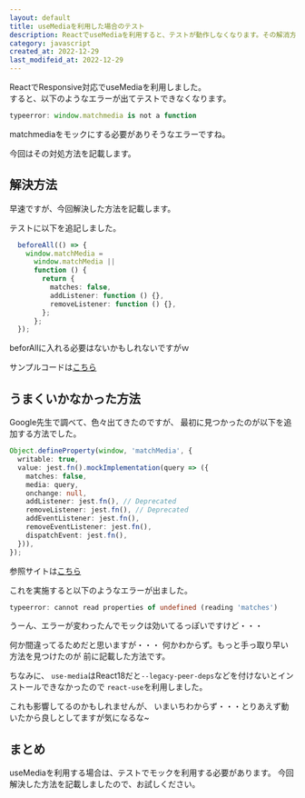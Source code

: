 ```yaml
---
layout: default
title: useMediaを利用した場合のテスト
description: ReactでuseMediaを利用すると、テストが動作しなくなります。その解消方法を紹介します。
category: javascript
created_at: 2022-12-29
last_modifeid_at: 2022-12-29
---
```


ReactでResponsive対応でuseMediaを利用しました。  
すると、以下のようなエラーが出てテストできなくなります。

```TypeScript
typeerror: window.matchmedia is not a function
```

matchmediaをモックにする必要がありそうなエラーですね。

今回はその対処方法を記載します。

## 解決方法

早速ですが、今回解決した方法を記載します。

テストに以下を追記しました。

```TypeScript
  beforeAll(() => {
    window.matchMedia =
      window.matchMedia ||
      function () {
        return {
          matches: false,
          addListener: function () {},
          removeListener: function () {},
        };
      };
  });
```

beforAllに入れる必要はないかもしれないですがｗ

サンプルコードは[こちら](https://github.com/mtaketani113/omu-karate-page/blob/v1.2.6/src/components/TrainingMenue.test.tsx)

## うまくいかなかった方法

Google先生で調べて、色々出てきたのですが、
最初に見つかったのが以下を追加する方法でした。

```TypeScript
Object.defineProperty(window, 'matchMedia', {
  writable: true,
  value: jest.fn().mockImplementation(query => ({
    matches: false,
    media: query,
    onchange: null,
    addListener: jest.fn(), // Deprecated
    removeListener: jest.fn(), // Deprecated
    addEventListener: jest.fn(),
    removeEventListener: jest.fn(),
    dispatchEvent: jest.fn(),
  })),
});
```

参照サイトは[こちら](https://jestjs.io/docs/manual-mocks#mocking-methods-which-are-not-implemented-in-jsdom)

これを実施すると以下のようなエラーが出ました。
```TypeScript
typeerror: cannot read properties of undefined (reading 'matches')
```

うーん、エラーが変わったんでモックは効いてるっぽいですけど・・・

何か間違ってるためだと思いますが・・・
何かわからず。もっと手っ取り早い方法を見つけたのが
前に記載した方法です。

ちなみに、
`use-media`はReact18だと`--legacy-peer-deps`などを付けないとインストールできなかったので
`react-use`を利用しました。

これも影響してるのかもしれませんが、
いまいちわからず・・・とりあえず動いたから良しとしてますが気になるな~

## まとめ

useMediaを利用する場合は、テストでモックを利用する必要があります。
今回解決した方法を記載しましたので、お試しください。